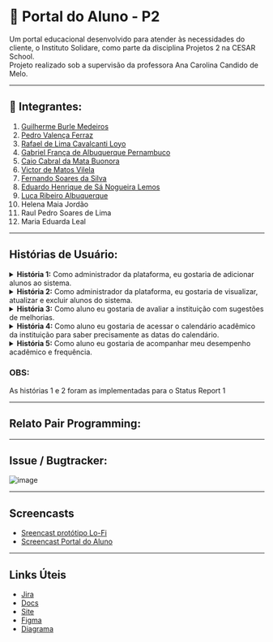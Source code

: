 # 📘 Portal do Aluno - P2

Um portal educacional desenvolvido para atender às necessidades do cliente, o Instituto Solidare, como parte da disciplina Projetos 2 na CESAR School.  
Projeto realizado sob a supervisão da professora Ana Carolina Candido de Melo.

----

## 👥 Integrantes:

1. [Guilherme Burle Medeiros](https://github.com/Guilherme-burle)  
2. [Pedro Valença Ferraz](https://github.com/PedroFerraz87)  
3. [Rafael de Lima Cavalcanti Loyo](https://github.com/rafaelcf29)  
4. [Gabriel França de Albuquerque Pernambuco](https://github.com/gabrielfranca10)  
5. [Caio Cabral da Mata Buonora](https://github.com/caiobuonora)  
6. [Victor de Matos Vilela](https://github.com/VI170105)  
7. [Fernando Soares da Silva](https://github.com/Nando101210)  
8. [Eduardo Henrique de Sá Nogueira Lemos](https://github.com/EduardoHenrique15)  
9. [Luca Ribeiro Albuquerque](https://github.com/LucaAlbuquerque)  
10. Helena Maia Jordão  
11. Raul Pedro Soares de Lima  
12. Maria Eduarda Leal  

---

## Histórias de Usuário:

<details>
<summary><strong>História 1:</strong> Como administrador da plataforma, eu gostaria de adicionar alunos ao sistema.</summary>

- **Cenário favorável 1:**  
  Dado que o administrador está logado no portal  
  Quando acessa a aba “Gerenciar alunos” e posteriormente “Cadastrar alunos”  
  Então o sistema exibe uma mensagem indicando que é preciso preencher todas as informações.

- **Cenário favorável 2:**  
  Dado que o administrador está logado no portal  
  Quando acessa a aba “Gerenciar alunos” e posteriormente “Cadastrar alunos”  
  Então o sistema exibe campos como “Nome”, “Idade”, “Situação”, entre outros.

- **Cenário desfavorável 1:**  
  Dado que o administrador está logado no portal  
  Quando acessa a aba “Gerenciar alunos” e posteriormente “Cadastrar alunos”  
  Então o sistema não responde adequadamente à tentativa de cadastro.

</details>

<details>
<summary><strong>História 2:</strong> Como administrador da plataforma, eu gostaria de visualizar, atualizar e excluir alunos do sistema.</summary>

- **Cenário favorável 1:**  
  Dado que o administrador está logado no portal  
  Quando acessa a aba “Gerenciar alunos” e seleciona “Visualizar”, “Atualizar” ou “Excluir alunos”  
  Então o sistema exibe os alunos cadastrados ou permite as ações desejadas.

- **Cenário favorável 2:**  
  Dado que o administrador está logado no portal  
  Quando acessa a aba “Atualizar alunos”  
  Então os dados dos alunos são exibidos para edição.

- **Cenário desfavorável 1:**  
  Dado que o administrador está logado  
  Quando acessa a aba “Atualizar alunos”  
  Então nenhum aluno aparece pois ainda não há dados cadastrados.

</details>

<details>
<summary><strong>História 3:</strong> Como aluno eu gostaria de avaliar a instituição com sugestões de melhorias.</summary>

- **Cenário favorável 1:**  
  Dado que o aluno está matriculado e logado  
  Quando acessa a aba “Avalie a Solidare”  
  Então perguntas são exibidas para resposta.

- **Cenário favorável 2:**  
  Dado que o aluno está matriculado e logado  
  Quando acessa a aba “Avalie a Solidare”  
  Então um formulário é exibido para registrar sugestões e opiniões.

- **Cenário desfavorável 1:**  
  Dado que o aluno está logado  
  Quando acessa a aba “Avalie a Solidare”  
  Então uma falha no carregamento impede o acesso à aba.

</details>

<details>
<summary><strong>História 4:</strong> Como aluno eu gostaria de acessar o calendário acadêmico da instituição para saber precisamente as datas do calendário.</summary>

- **Cenário favorável 1:**  
  Dado que o aluno está matriculado e logado  
  Quando acessa a aba “Calendário”  
  Então são exibidas datas de provas, entregas, feriados e comemorações.

- **Cenário favorável 2:**  
  Dado que o aluno está logado  
  Quando acessa a aba “Calendário”  
  Então as informações acadêmicas são mostradas corretamente.

- **Cenário desfavorável 1:**  
  Dado que o aluno está logado  
  Quando acessa a aba “Calendário”  
  Então as datas aparecem em branco pois não foram cadastradas.

</details>

<details>
<summary><strong>História 5:</strong> Como aluno eu gostaria de acompanhar meu desempenho acadêmico e frequência.</summary>

> Obs: Avaliação será feita com "carinhas" (feliz/triste) e comentário do avaliador.

- **Cenário favorável 1:**  
  Dado que o aluno está matriculado e logado  
  Quando acessa a aba “Desempenho e Frequência”  
  Então são exibidas faltas e desempenho.

- **Cenário favorável 2:**  
  Dado que o aluno está logado  
  Quando acessa a aba “Desempenho e Frequência”  
  Então são exibidas “carinhas” e comentários do avaliador.

- **Cenário desfavorável 1:**  
  Dado que o aluno está logado  
  Quando acessa a aba “Desempenho e Frequência”  
  Então os campos aparecem em branco pois não foram preenchidos ainda.

</details>

### OBS:
  As histórias 1 e 2 foram as implementadas para o Status Report 1

---

## Relato Pair Programming:


---

## Issue / Bugtracker:
![image](https://github.com/user-attachments/assets/e03b057d-c2e3-4e69-a69d-b92a905d175d)

---
## Screencasts
- [Sreencast protótipo Lo-Fi]()
- [Screencast Portal do Aluno]()

---

## Links Úteis

- [Jira](https://projeto2grupo10.atlassian.net/jira/software/projects/KAN/boards/1/backlog?assignee=712020%3A5102e8eb-4036-4150-8d35-bdcf805d24b4%2Cunassigned&atlOrigin=eyJpIjoiNTRhZjVmMDFjZjEwNDhkMmI5NGJkYzUxNjRmZjI5MzUiLCJwIjoiaiJ9)  
- [Docs](https://docs.google.com/document/d/1Kb8RnBP_5Gz-eml2weoGkFe5UCOAMaLPehDUtYEnm3E/edit?tab=t.0)
- [Site](https://sites.google.com/d/1QneHjgrhPjpQ_i9iDOVrf8Ivn7McXcIN/p/1fAGUYkQG2JxVmydQqaz1o78MrP8PPQCt/edit)
- [Figma](https://www.figma.com/design/fahGccQiZEC5xWfqc5brNX/Untitled?m=auto&t=6C6LfIGmLXlI1Yj5-6)
- [Diagrama]()

